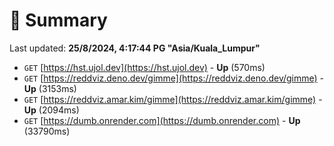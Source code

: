 # 📖 Summary
Last updated: **25/8/2024, 4:17:44 PG "Asia/Kuala_Lumpur"**

- `GET` [https://hst.ujol.dev](https://hst.ujol.dev) - **Up** (570ms)
- `GET` [https://reddviz.deno.dev/gimme](https://reddviz.deno.dev/gimme) - **Up** (3153ms)
- `GET` [https://reddviz.amar.kim/gimme](https://reddviz.amar.kim/gimme) - **Up** (2094ms)
- `GET` [https://dumb.onrender.com](https://dumb.onrender.com) - **Up** (33790ms)
